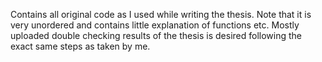 Contains all original code as I used while writing the thesis. Note that it is very unordered and contains little explanation of functions etc. Mostly uploaded double checking results of the thesis is desired following the exact same steps as taken by me. 
